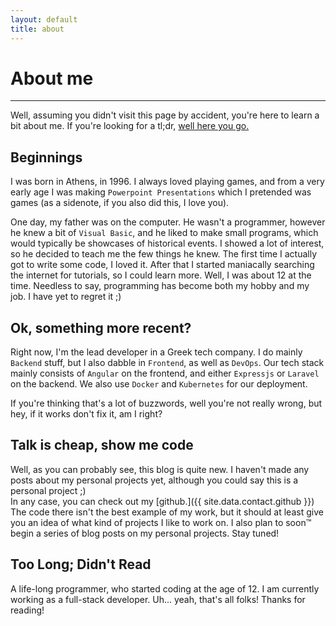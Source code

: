 ```yaml
---
layout: default
title: about
---
```

# About me
<hr class="mb-2 border-gray-400">

Well, assuming you didn't visit this page by accident, you're here to 
learn a bit about me. If you're looking for a tl;dr, [well here you go.](#too-long-didnt-read)

## Beginnings
I was born in Athens, in 1996. I always loved playing games, and from
a very early age I was making `Powerpoint Presentations` which I pretended 
was games (as a sidenote, if you also did this, I love you).

One day, my father was on the computer. He wasn't a programmer, however
he knew a bit of `Visual Basic`, and he liked to make small programs, which
would typically be showcases of historical events. I showed a lot of 
interest, so he decided to teach me the few things he knew. 
The first time I actually got to write some code, I loved it. After that
I started maniacally searching the internet for tutorials, so I could 
learn more. Well, I was about 12 at the time. Needless to say, programming
has become both my hobby and my job. I have yet to regret it ;)

## Ok, something more recent?
Right now, I'm the lead developer in a Greek tech company. I do mainly 
`Backend` stuff, but I also dabble in `Frontend`, as well as `DevOps`.
Our tech stack mainly consists of `Angular` on the frontend, and either
`Expressjs` or `Laravel` on the backend. We also use `Docker` and 
`Kubernetes` for our deployment.

If you're thinking that's a lot of buzzwords, well you're not really
wrong, but hey, if it works don't fix it, am I right?

## Talk is cheap, show me code
Well, as you can probably see, this blog is quite new. I haven't made
any posts about my personal projects yet, although you could say this
is a personal project ;)  
In any case, you can check out my [github.]({{ site.data.contact.github }})
The code there isn't the best example of my work, but it should at least
give you an idea of what kind of projects I like to work on. I also plan
to soon&trade; begin a series of blog posts on my personal projects. Stay 
tuned!

## Too Long; Didn't Read
A life-long programmer, who started coding at the age of 12. I am currently
working as a full-stack developer. Uh... yeah, that's all folks! Thanks for
reading!